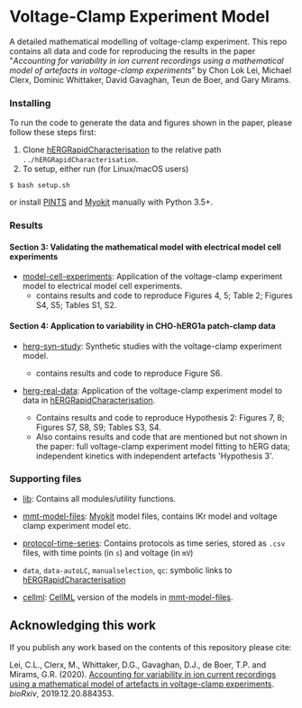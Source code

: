 # Voltage-Clamp Experiment Model

A detailed mathematical modelling of voltage-clamp experiment.
This repo contains all data and code for reproducing the results in the paper "*Accounting for variability in ion current recordings using a mathematical model of artefacts in voltage-clamp experiments*" by Chon Lok Lei, Michael Clerx, Dominic Whittaker, David Gavaghan, Teun de Boer, and Gary Mirams.


### Installing

To run the code to generate the data and figures shown in the paper, please follow these steps first:

1. Clone [hERGRapidCharacterisation](https://github.com/CardiacModelling/hERGRapidCharacterisation) to the relative path `../hERGRapidCharacterisation`.
2. To setup, either run (for Linux/macOS users)
```console
$ bash setup.sh
```
or
install [PINTS](https://github.com/pints-team/pints) and [Myokit](http://myokit.org) manually with Python 3.5+.


### Results

#### Section 3: Validating the mathematical model with electrical model cell experiments

- [model-cell-experiments](./model-cell-experiments): Application of the voltage-clamp experiment model to electrical model cell experiments.
  - contains results and code to reproduce Figures 4, 5; Table 2; Figures S4, S5; Tables S1, S2.

#### Section 4: Application to variability in CHO-hERG1a patch-clamp data

- [herg-syn-study](./herg-syn-study): Synthetic studies with the voltage-clamp experiment model.
  - contains results and code to reproduce Figure S6.

- [herg-real-data](./herg-real-data): Application of the voltage-clamp experiment model to data in [hERGRapidCharacterisation](https://github.com/CardiacModelling/hERGRapidCharacterisation).

  - Contains results and code to reproduce Hypothesis 2: Figures 7, 8; Figures S7, S8, S9; Tables S3, S4.
  - Also contains results and code that are mentioned but not shown in the paper: full voltage-clamp experiment model fitting to hERG data; independent kinetics with independent artefacts 'Hypothesis 3'.

### Supporting files

- [lib](./lib): Contains all modules/utility functions.

- [mmt-model-files](./mmt-model-files): [Myokit](http://myokit.org/) model files, contains IKr model and voltage clamp experiment model etc.

- [protocol-time-series](./protocol-time-series): Contains protocols as time series, stored as `.csv` files, with time points (in `s`) and voltage (in `mV`)

- `data`, `data-autoLC`, `manualselection`, `qc`: symbolic links to [hERGRapidCharacterisation](https://github.com/CardiacModelling/hERGRapidCharacterisation)

- [cellml](./cellml): [CellML](https://www.cellml.org/) version of the models in [mmt-model-files](./mmt-model-files).


## Acknowledging this work

If you publish any work based on the contents of this repository please cite:

Lei, C.L., Clerx, M., Whittaker, D.G., Gavaghan, D.J., de Boer, T.P. and Mirams, G.R.
(2020).
[Accounting for variability in ion current recordings using a mathematical model of artefacts in voltage-clamp experiments](https://doi.org/10.1101/2019.12.20.884353).
_bioRxiv_, 2019.12.20.884353.
